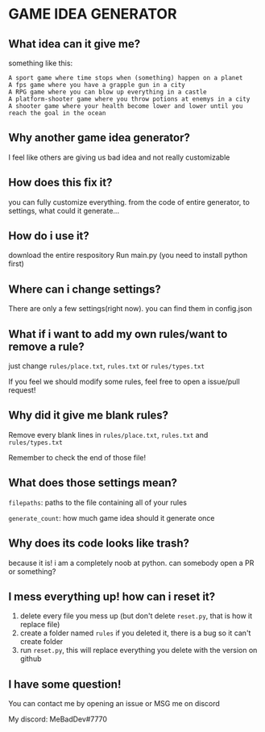 # GAME IDEA GENERATOR
## What idea can it give me?
something like this:
```
A sport game where time stops when (something) happen on a planet
A fps game where you have a grapple gun in a city
A RPG game where you can blow up everything in a castle
A platform-shooter game where you throw potions at enemys in a city
A shooter game where your health become lower and lower until you reach the goal in the ocean
```

## Why another game idea generator?
I feel like others are giving us bad idea and not really customizable
## How does this fix it?
you can fully customize everything. from the code of entire generator, to settings, what could it generate...
## How do i use it?
download the entire respository
Run main.py (you need to install python first)
## Where can i change settings?
There are only a few settings(right now). you can find them in config.json
## What if i want to add my own rules/want to remove a rule?
just change `rules/place.txt`, `rules.txt` or `rules/types.txt`

If you feel we should modify some rules, feel free to open a issue/pull request!
## Why did it give me blank rules?
Remove every blank lines in `rules/place.txt`, `rules.txt` and` rules/types.txt`

Remember to check the end of those file!
## What does those settings mean?
`filepaths`: paths to the file containing all of your rules

`generate_count`: how much game idea should it generate once

## Why does its code looks like trash?
because it is! i am a completely noob at python. can somebody open a PR or something?
## I mess everything up! how can i reset it?
1. delete every file you mess up (but don't delete `reset.py`, that is how it replace file)
2. create a folder named `rules` if you deleted it, there is a bug so it can't create folder
3. run `reset.py`, this will replace everything you delete with the version on github
## I have some question!
You can contact me by opening an issue or MSG me on discord

My discord: MeBadDev#7770

